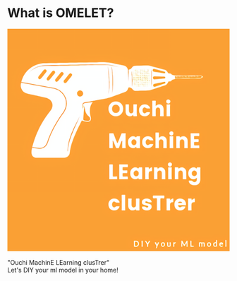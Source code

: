 # What is OMELET?

![image](docs/images/logo.png)

"Ouchi MachinE LEarning clusTrer"  
Let's DIY your ml model in your home!